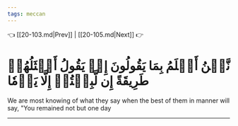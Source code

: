 ```yaml
---
tags: meccan
---
```


👈 [[20-103.md|Prev]] | [[20-105.md|Next]] 👉

# نَّحۡنُ أَعۡلَمُ بِمَا يَقُولُونَ إِذۡ يَقُولُ أَمۡثَلُهُمۡ طَرِيقَةً إِن لَّبِثۡتُمۡ إِلَّا يَوۡمٗا

We are most knowing of what they say when the best of them in manner will say, "You remained not but one day

---

